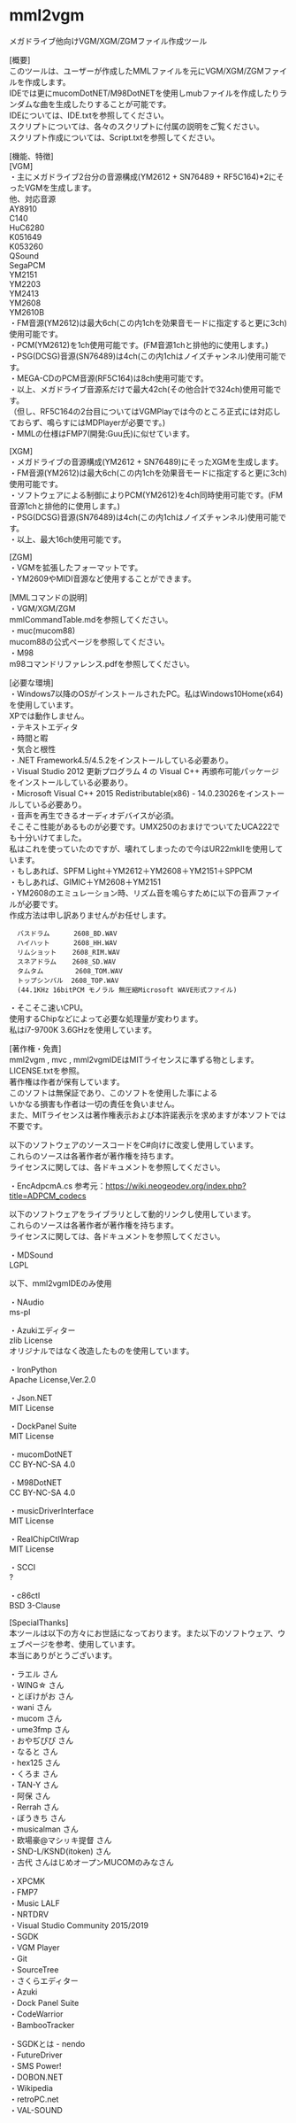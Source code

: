# mml2vgm
メガドライブ他向けVGM/XGM/ZGMファイル作成ツール  
  
[概要]  
 このツールは、ユーザーが作成したMMLファイルを元にVGM/XGM/ZGMファイルを作成します。  
 IDEでは更にmucomDotNET/M98DotNETを使用しmubファイルを作成したりランダムな曲を生成したりすることが可能です。  
 IDEについては、IDE.txtを参照してください。  
 スクリプトについては、各々のスクリプトに付属の説明をご覧ください。  
 スクリプト作成については、Script.txtを参照してください。  
  
[機能、特徴]  
 [VGM]  
 ・主にメガドライブ2台分の音源構成(YM2612 + SN76489 + RF5C164)*2にそったVGMを生成します。  
   他、対応音源  
	AY8910  
	C140  
	HuC6280  
	K051649  
	K053260  
	QSound  
	SegaPCM  
    YM2151  
	YM2203  
	YM2413  
	YM2608  
	YM2610B  
 ・FM音源(YM2612)は最大6ch(この内1chを効果音モードに指定すると更に3ch)使用可能です。  
 ・PCM(YM2612)を1ch使用可能です。(FM音源1chと排他的に使用します。)  
 ・PSG(DCSG)音源(SN76489)は4ch(この内1chはノイズチャンネル)使用可能です。  
 ・MEGA-CDのPCM音源(RF5C164)は8ch使用可能です。  
 ・以上、メガドライブ音源系だけで最大42ch(その他合計で324ch)使用可能です。  
 （但し、RF5C164の2台目についてはVGMPlayでは今のところ正式には対応しておらず、鳴らすにはMDPlayerが必要です。)  
 ・MMLの仕様はFMP7(開発:Guu氏)に似せています。  
  
 [XGM]  
 ・メガドライブの音源構成(YM2612 + SN76489)にそったXGMを生成します。  
 ・FM音源(YM2612)は最大6ch(この内1chを効果音モードに指定すると更に3ch)使用可能です。  
 ・ソフトウェアによる制御によりPCM(YM2612)を4ch同時使用可能です。(FM音源1chと排他的に使用します。)  
 ・PSG(DCSG)音源(SN76489)は4ch(この内1chはノイズチャンネル)使用可能です。  
 ・以上、最大16ch使用可能です。  
  
 [ZGM]  
 ・VGMを拡張したフォーマットです。  
 ・YM2609やMIDI音源など使用することができます。  
  
[MMLコマンドの説明]  
 ・VGM/XGM/ZGM  
   mmlCommandTable.mdを参照してください。  
 ・muc(mucom88)  
   mucom88の公式ページを参照してください。  
 ・M98  
   m98コマンドリファレンス.pdfを参照してください。  
  
[必要な環境]  
 ・Windows7以降のOSがインストールされたPC。私はWindows10Home(x64)を使用しています。  
 XPでは動作しません。  
 ・テキストエディタ  
 ・時間と暇  
 ・気合と根性  
 ・.NET Framework4.5/4.5.2をインストールしている必要あり。  
 ・Visual Studio 2012 更新プログラム 4 の Visual C++ 再頒布可能パッケージ をインストールしている必要あり。  
 ・Microsoft Visual C++ 2015 Redistributable(x86) - 14.0.23026をインストールしている必要あり。  
 ・音声を再生できるオーディオデバイスが必須。  
 そこそこ性能があるものが必要です。UMX250のおまけでついてたUCA222でも十分いけてました。  
 私はこれを使っていたのですが、壊れてしまったので今はUR22mkIIを使用しています。  
 ・もしあれば、SPFM Light＋YM2612＋YM2608＋YM2151＋SPPCM  
 ・もしあれば、GIMIC＋YM2608＋YM2151  
 ・YM2608のエミュレーション時、リズム音を鳴らすために以下の音声ファイルが必要です。  
 作成方法は申し訳ありませんがお任せします。  
      
      バスドラム      2608_BD.WAV  
      ハイハット      2608_HH.WAV  
      リムショット    2608_RIM.WAV  
      スネアドラム    2608_SD.WAV  
      タムタム        2608_TOM.WAV  
      トップシンバル  2608_TOP.WAV  
      (44.1KHz 16bitPCM モノラル 無圧縮Microsoft WAVE形式ファイル)  
  
 ・そこそこ速いCPU。  
 使用するChipなどによって必要な処理量が変わります。  
 私はi7-9700K 3.6GHzを使用しています。  
  
  
[著作権・免責]  
mml2vgm , mvc , mml2vgmIDEはMITライセンスに準ずる物とします。LICENSE.txtを参照。  
著作権は作者が保有しています。  
このソフトは無保証であり、このソフトを使用した事による  
いかなる損害も作者は一切の責任を負いません。  
また、MITライセンスは著作権表示および本許諾表示を求めますが本ソフトでは不要です。  
  
以下のソフトウェアのソースコードをC#向けに改変し使用しています。  
これらのソースは各著作者が著作権を持ちます。  
ライセンスに関しては、各ドキュメントを参照してください。  
  
  ・EncAdpcmA.cs  参考元：https://wiki.neogeodev.org/index.php?title=ADPCM_codecs  
  
  
以下のソフトウェアをライブラリとして動的リンクし使用しています。  
これらのソースは各著作者が著作権を持ちます。  
ライセンスに関しては、各ドキュメントを参照してください。  

  ・MDSound  
    LGPL  
  
  以下、mml2vgmIDEのみ使用  
  
  ・NAudio  
    ms-pl  
  
  ・Azukiエディター  
    zlib License  
    オリジナルではなく改造したものを使用しています。  
  
  ・IronPython  
    Apache License,Ver.2.0  
  
  ・Json.NET  
    MIT License  
  
  ・DockPanel Suite  
    MIT License  
  
  ・mucomDotNET  
    CC BY-NC-SA 4.0  

  ・M98DotNET  
    CC BY-NC-SA 4.0  

  ・musicDriverInterface  
    MIT License  

  ・RealChipCtlWrap  
    MIT License  

  ・SCCI  
     ?  

  ・c86ctl  
    BSD 3-Clause  
    
  
  
[SpecialThanks]  
 本ツールは以下の方々にお世話になっております。また以下のソフトウェア、ウェブページを参考、使用しています。  
 本当にありがとうございます。  
  
 ・ラエル さん  
 ・WING☆ さん  
 ・とぼけがお さん  
 ・wani さん  
 ・mucom さん  
 ・ume3fmp さん  
 ・おやぢぴぴ さん  
 ・なると さん  
 ・hex125 さん  
 ・くろま さん  
 ・TAN-Y さん  
 ・阿保 さん  
 ・Rerrah さん  
 ・ぼうきち さん  
 ・musicalman さん  
 ・欧場豪@マシㇼキ提督 さん  
 ・SND-L/KSND(itoken) さん  
 ・古代 さんはじめオープンMUCOMのみなさん  
  
 ・XPCMK  
 ・FMP7  
 ・Music LALF  
 ・NRTDRV  
 ・Visual Studio Community 2015/2019  
 ・SGDK  
 ・VGM Player  
 ・Git  
 ・SourceTree  
 ・さくらエディター  
 ・Azuki  
 ・Dock Panel Suite  
 ・CodeWarrior  
 ・BambooTracker  
  
 ・SGDKとは - nendo  
 ・FutureDriver  
 ・SMS Power!  
 ・DOBON.NET  
 ・Wikipedia  
 ・retroPC.net  
 ・VAL-SOUND  
  
